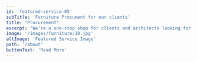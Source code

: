 ```yaml
---
id: 'featured-service-05'
subTitle: 'Furniture Procument for our clients'
title: "Procurement"
excerpt: "We’re a one-stop shop for clients and architects looking for bespoke bathroom and kitchen packages. As we are not affiliated with any brand or supplier, we are able to provide you with the best possible suitable solution that meets both the design standards and aesthetics, as well as the requirements of the project scope and budget.Whether it be sourcing unique new products or providing custom-made mirrors, worktops, vanities, and basins, we cater to all your needs."
image: '/images/furniture/10.jpg'
altImage: 'Featured Service Image'
path: '/about'
buttonText: 'Read More'
---
```

